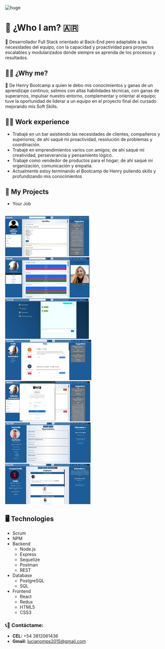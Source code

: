 ![huge](https://user-images.githubusercontent.com/95538929/177406022-2a845e5c-d3b2-4c86-ab2f-0ebb2b4bac25.gif)

# :boy: ¿Who I am? :argentina:
:large_orange_diamond: Desarrollador Full Stack orientado al Back-End  pero adaptable a las necesidades del equipo, con la capacidad y proactividad para proyectos escalables y modularizados donde siempre se aprenda de los procesos y resultados.

## :man_student: ¿Why me?
:large_blue_diamond: De Henry Bootcamp a quien le debo mis conocimientos y ganas de un aprendizaje continuo; salimos con altas habilidades técnicas, con ganas de superarnos, impulsar nuestro entorno, complementar y orientar al equipo; tuve la oportunidad de liderar a un equipo en el proyecto final del cursado mejorando mis Soft Skills.

## :running_man: Work experience
- Trabajé en un bar asistiendo las necesidades de clientes, compañeros y superiores; de ahí saqué mi proactividad, resolución de problemas y coordinación.
- Trabajé en emprendimientos varios con amigos; de ahí saqué mi creatividad, perseverancia y pensamiento lógico.
- Trabajé como vendedor de productos para el hogar; de ahí saqué mi organización, comunicación y empatía.
- Actualmente estoy terminando el Bootcamp de Henry puliendo skills y profundizando mis conocimientos

## :rocket: My Projects
- Your Job
<br/>
<div style={display:flex}>
<img height='130' src='./Images/imagePF1.jpeg'>
<img height='130' src='./Images/imagePF2.jpeg'>
<img height='130' src='./Images/imagePF3.jpeg'>
<img height='130' src='./Images/imagePF4.jpeg'>
<img height='130' src='./Images/imagePF5.jpeg'>
<img height='130' src='./Images/imagePF6.jpeg'>
<img height='130' src='./Images/imagePF7.jpeg'>
</div>
  
## :desktop_computer: Technologies
- Scrum
- NPM
- Backend
  - Node.js
  - Express
  - Sequelize
  - Postman
  - REST
- Database
  - PostgreSQL
  - SQL
- Frontend
  - React
  - Redux
  - HTML5
  - CSS3

### :telephone_receiver::email: __Contáctame:__
- __CEL:__ +54 3812061436
- __Gmail:__ lucianomps2015@gmail.com
